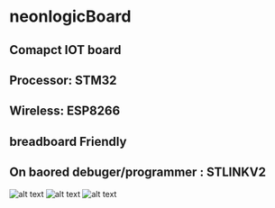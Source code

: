 # neonlogicBoard
## Comapct IOT board  
## Processor: STM32  
## Wireless: ESP8266 
## breadboard Friendly
## On baored debuger/programmer : STLINKV2
![alt text](https://i.imgur.com/scq64B5.png)
![alt text](https://i.imgur.com/ntZ1zNT.png)
![alt text](https://i.imgur.com/Yp0uPJH.png)

